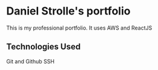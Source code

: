 # Daniel Strolle's portfolio

This is my professional portfolio. It uses AWS and ReactJS

## Technologies Used

Git and Github
SSH

